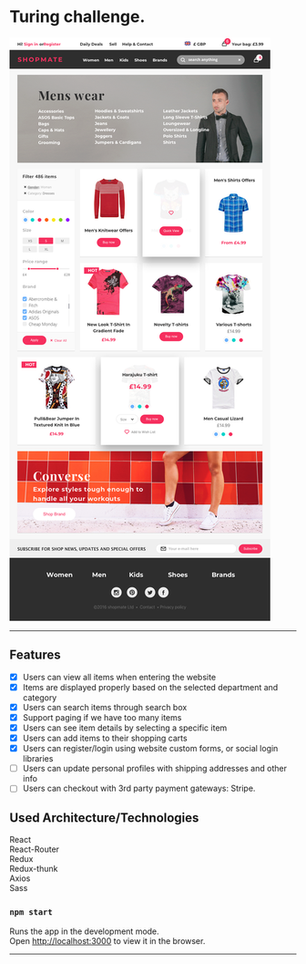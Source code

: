 # Turing challenge.

<img src="./screen.png">

---

## Features

- [x] Users can view all items when entering the website<br>
- [x] Items are displayed properly based on the selected department and category<br>
- [x] Users can search items through search box<br>
- [x] Support paging if we have too many items<br>
- [x] Users can see item details by selecting a specific item<br>
- [x] Users can add items to their shopping carts<br>
- [x] Users can register/login using website custom forms, or social login libraries<br>
- [ ] Users can update personal profiles with shipping addresses and other info<br>
- [ ] Users can checkout with 3rd party payment gateways: Stripe.

## Used Architecture/Technologies

React<br>
React-Router<br>
Redux<br>
Redux-thunk<br>
Axios<br>
Sass<br>

### `npm start`

Runs the app in the development mode.<br>
Open [http://localhost:3000](http://localhost:3000) to view it in the browser.

---
